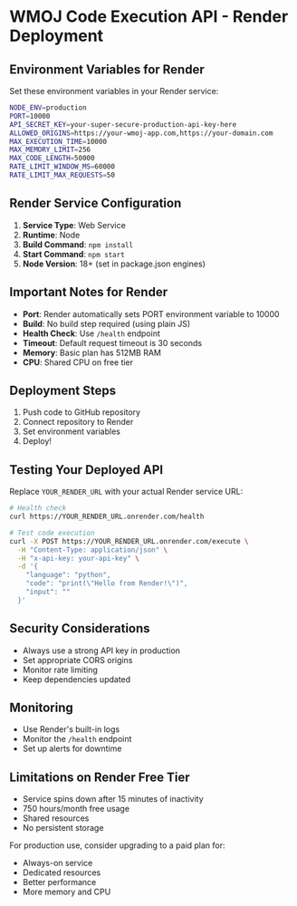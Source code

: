 # WMOJ Code Execution API - Render Deployment

## Environment Variables for Render

Set these environment variables in your Render service:

```bash
NODE_ENV=production
PORT=10000
API_SECRET_KEY=your-super-secure-production-api-key-here
ALLOWED_ORIGINS=https://your-wmoj-app.com,https://your-domain.com
MAX_EXECUTION_TIME=10000
MAX_MEMORY_LIMIT=256
MAX_CODE_LENGTH=50000
RATE_LIMIT_WINDOW_MS=60000
RATE_LIMIT_MAX_REQUESTS=50
```

## Render Service Configuration

1. **Service Type**: Web Service
2. **Runtime**: Node
3. **Build Command**: `npm install`
4. **Start Command**: `npm start`
5. **Node Version**: 18+ (set in package.json engines)

## Important Notes for Render

- **Port**: Render automatically sets PORT environment variable to 10000
- **Build**: No build step required (using plain JS)
- **Health Check**: Use `/health` endpoint
- **Timeout**: Default request timeout is 30 seconds
- **Memory**: Basic plan has 512MB RAM
- **CPU**: Shared CPU on free tier

## Deployment Steps

1. Push code to GitHub repository
2. Connect repository to Render
3. Set environment variables
4. Deploy!

## Testing Your Deployed API

Replace `YOUR_RENDER_URL` with your actual Render service URL:

```bash
# Health check
curl https://YOUR_RENDER_URL.onrender.com/health

# Test code execution
curl -X POST https://YOUR_RENDER_URL.onrender.com/execute \
  -H "Content-Type: application/json" \
  -H "x-api-key: your-api-key" \
  -d '{
    "language": "python",
    "code": "print(\"Hello from Render!\")",
    "input": ""
  }'
```

## Security Considerations

- Always use a strong API key in production
- Set appropriate CORS origins
- Monitor rate limiting
- Keep dependencies updated

## Monitoring

- Use Render's built-in logs
- Monitor the `/health` endpoint
- Set up alerts for downtime

## Limitations on Render Free Tier

- Service spins down after 15 minutes of inactivity
- 750 hours/month free usage
- Shared resources
- No persistent storage

For production use, consider upgrading to a paid plan for:
- Always-on service
- Dedicated resources
- Better performance
- More memory and CPU
